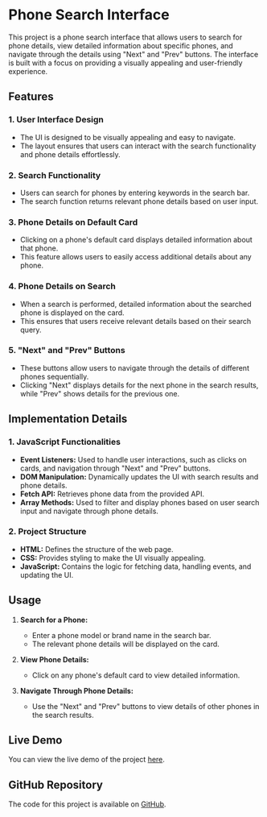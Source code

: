 # Phone Search Interface

This project is a phone search interface that allows users to search for phone details, view detailed information about specific phones, and navigate through the details using "Next" and "Prev" buttons. The interface is built with a focus on providing a visually appealing and user-friendly experience.

## Features

### 1. **User Interface Design**
   - The UI is designed to be visually appealing and easy to navigate.
   - The layout ensures that users can interact with the search functionality and phone details effortlessly.

### 2. **Search Functionality**
   - Users can search for phones by entering keywords in the search bar.
   - The search function returns relevant phone details based on user input.

### 3. **Phone Details on Default Card**
   - Clicking on a phone's default card displays detailed information about that phone.
   - This feature allows users to easily access additional details about any phone.

### 4. **Phone Details on Search**
   - When a search is performed, detailed information about the searched phone is displayed on the card.
   - This ensures that users receive relevant details based on their search query.

### 5. **"Next" and "Prev" Buttons**
   - These buttons allow users to navigate through the details of different phones sequentially.
   - Clicking "Next" displays details for the next phone in the search results, while "Prev" shows details for the previous one.

## Implementation Details

### 1. **JavaScript Functionalities**
   - **Event Listeners:** Used to handle user interactions, such as clicks on cards, and navigation through "Next" and "Prev" buttons.
   - **DOM Manipulation:** Dynamically updates the UI with search results and phone details.
   - **Fetch API:** Retrieves phone data from the provided API.
   - **Array Methods:** Used to filter and display phones based on user search input and navigate through phone details.

### 2. **Project Structure**
   - **HTML:** Defines the structure of the web page.
   - **CSS:** Provides styling to make the UI visually appealing.
   - **JavaScript:** Contains the logic for fetching data, handling events, and updating the UI.

## Usage

1. **Search for a Phone:**
   - Enter a phone model or brand name in the search bar.
   - The relevant phone details will be displayed on the card.

2. **View Phone Details:**
   - Click on any phone's default card to view detailed information.

3. **Navigate Through Phone Details:**
   - Use the "Next" and "Prev" buttons to view details of other phones in the search results.


## Live Demo

You can view the live demo of the project [here](https://priyanka-sharma-paul.github.io/GEEKSTER-JS/weekly-test/weekly-test-4).

## GitHub Repository

The code for this project is available on [GitHub](https://github.com/Priyanka-Sharma-Paul/GEEKSTER-JS/tree/master/weekly-test/weekly-test-4).
